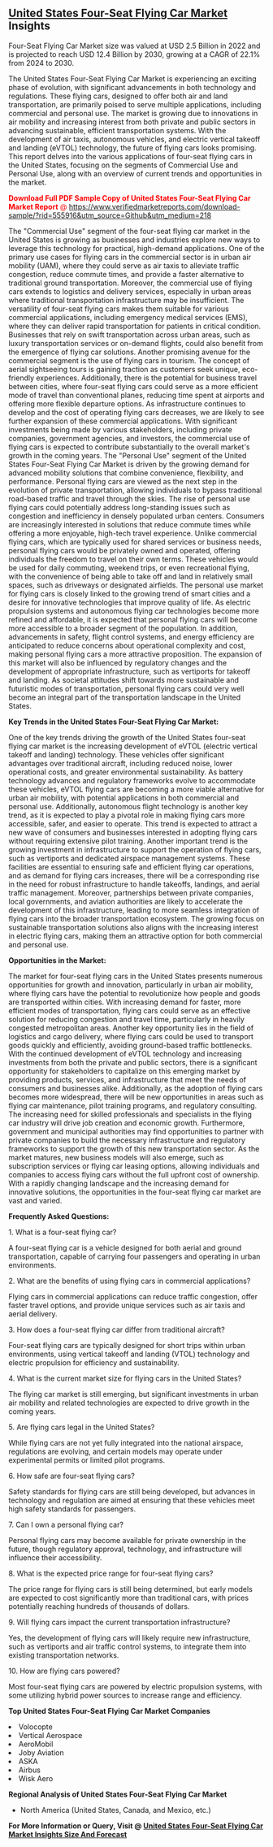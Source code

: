 <h2><a href="https://www.verifiedmarketreports.com/download-sample/?rid=555916&amp;utm_source=Github&amp;utm_medium=218" target="_blank">United States Four-Seat Flying Car Market</a> Insights</h2><p>Four-Seat Flying Car Market size was valued at USD 2.5 Billion in 2022 and is projected to reach USD 12.4 Billion by 2030, growing at a CAGR of 22.1% from 2024 to 2030.</p><p><p>The United States Four-Seat Flying Car Market is experiencing an exciting phase of evolution, with significant advancements in both technology and regulations. These flying cars, designed to offer both air and land transportation, are primarily poised to serve multiple applications, including commercial and personal use. The market is growing due to innovations in air mobility and increasing interest from both private and public sectors in advancing sustainable, efficient transportation systems. With the development of air taxis, autonomous vehicles, and electric vertical takeoff and landing (eVTOL) technology, the future of flying cars looks promising. This report delves into the various applications of four-seat flying cars in the United States, focusing on the segments of Commercial Use and Personal Use, along with an overview of current trends and opportunities in the market. <p><span class=""><span style="color: #ff0000;"><strong>Download Full PDF Sample Copy of United States Four-Seat Flying Car Market Report</strong> @ </span><a href="https://www.verifiedmarketreports.com/download-sample/?rid=555916&amp;utm_source=Github&amp;utm_medium=218" target="_blank">https://www.verifiedmarketreports.com/download-sample/?rid=555916&amp;utm_source=Github&amp;utm_medium=218</a></span></p> The "Commercial Use" segment of the four-seat flying car market in the United States is growing as businesses and industries explore new ways to leverage this technology for practical, high-demand applications. One of the primary use cases for flying cars in the commercial sector is in urban air mobility (UAM), where they could serve as air taxis to alleviate traffic congestion, reduce commute times, and provide a faster alternative to traditional ground transportation. Moreover, the commercial use of flying cars extends to logistics and delivery services, especially in urban areas where traditional transportation infrastructure may be insufficient. The versatility of four-seat flying cars makes them suitable for various commercial applications, including emergency medical services (EMS), where they can deliver rapid transportation for patients in critical condition. Businesses that rely on swift transportation across urban areas, such as luxury transportation services or on-demand flights, could also benefit from the emergence of flying car solutions. Another promising avenue for the commercial segment is the use of flying cars in tourism. The concept of aerial sightseeing tours is gaining traction as customers seek unique, eco-friendly experiences. Additionally, there is the potential for business travel between cities, where four-seat flying cars could serve as a more efficient mode of travel than conventional planes, reducing time spent at airports and offering more flexible departure options. As infrastructure continues to develop and the cost of operating flying cars decreases, we are likely to see further expansion of these commercial applications. With significant investments being made by various stakeholders, including private companies, government agencies, and investors, the commercial use of flying cars is expected to contribute substantially to the overall market's growth in the coming years. The "Personal Use" segment of the United States Four-Seat Flying Car Market is driven by the growing demand for advanced mobility solutions that combine convenience, flexibility, and performance. Personal flying cars are viewed as the next step in the evolution of private transportation, allowing individuals to bypass traditional road-based traffic and travel through the skies. The rise of personal use flying cars could potentially address long-standing issues such as congestion and inefficiency in densely populated urban centers. Consumers are increasingly interested in solutions that reduce commute times while offering a more enjoyable, high-tech travel experience. Unlike commercial flying cars, which are typically used for shared services or business needs, personal flying cars would be privately owned and operated, offering individuals the freedom to travel on their own terms. These vehicles would be used for daily commuting, weekend trips, or even recreational flying, with the convenience of being able to take off and land in relatively small spaces, such as driveways or designated airfields. The personal use market for flying cars is closely linked to the growing trend of smart cities and a desire for innovative technologies that improve quality of life. As electric propulsion systems and autonomous flying car technologies become more refined and affordable, it is expected that personal flying cars will become more accessible to a broader segment of the population. In addition, advancements in safety, flight control systems, and energy efficiency are anticipated to reduce concerns about operational complexity and cost, making personal flying cars a more attractive proposition. The expansion of this market will also be influenced by regulatory changes and the development of appropriate infrastructure, such as vertiports for takeoff and landing. As societal attitudes shift towards more sustainable and futuristic modes of transportation, personal flying cars could very well become an integral part of the transportation landscape in the United States. <p><strong>Key Trends in the United States Four-Seat Flying Car Market:</strong></p> <p>One of the key trends driving the growth of the United States four-seat flying car market is the increasing development of eVTOL (electric vertical takeoff and landing) technology. These vehicles offer significant advantages over traditional aircraft, including reduced noise, lower operational costs, and greater environmental sustainability. As battery technology advances and regulatory frameworks evolve to accommodate these vehicles, eVTOL flying cars are becoming a more viable alternative for urban air mobility, with potential applications in both commercial and personal use. Additionally, autonomous flight technology is another key trend, as it is expected to play a pivotal role in making flying cars more accessible, safer, and easier to operate. This trend is expected to attract a new wave of consumers and businesses interested in adopting flying cars without requiring extensive pilot training. Another important trend is the growing investment in infrastructure to support the operation of flying cars, such as vertiports and dedicated airspace management systems. These facilities are essential to ensuring safe and efficient flying car operations, and as demand for flying cars increases, there will be a corresponding rise in the need for robust infrastructure to handle takeoffs, landings, and aerial traffic management. Moreover, partnerships between private companies, local governments, and aviation authorities are likely to accelerate the development of this infrastructure, leading to more seamless integration of flying cars into the broader transportation ecosystem. The growing focus on sustainable transportation solutions also aligns with the increasing interest in electric flying cars, making them an attractive option for both commercial and personal use. <p><strong>Opportunities in the Market:</strong></p> <p>The market for four-seat flying cars in the United States presents numerous opportunities for growth and innovation, particularly in urban air mobility, where flying cars have the potential to revolutionize how people and goods are transported within cities. With increasing demand for faster, more efficient modes of transportation, flying cars could serve as an effective solution for reducing congestion and travel time, particularly in heavily congested metropolitan areas. Another key opportunity lies in the field of logistics and cargo delivery, where flying cars could be used to transport goods quickly and efficiently, avoiding ground-based traffic bottlenecks. With the continued development of eVTOL technology and increasing investments from both the private and public sectors, there is a significant opportunity for stakeholders to capitalize on this emerging market by providing products, services, and infrastructure that meet the needs of consumers and businesses alike. Additionally, as the adoption of flying cars becomes more widespread, there will be new opportunities in areas such as flying car maintenance, pilot training programs, and regulatory consulting. The increasing need for skilled professionals and specialists in the flying car industry will drive job creation and economic growth. Furthermore, government and municipal authorities may find opportunities to partner with private companies to build the necessary infrastructure and regulatory frameworks to support the growth of this new transportation sector. As the market matures, new business models will also emerge, such as subscription services or flying car leasing options, allowing individuals and companies to access flying cars without the full upfront cost of ownership. With a rapidly changing landscape and the increasing demand for innovative solutions, the opportunities in the four-seat flying car market are vast and varied. <p><strong>Frequently Asked Questions:</strong></p> <p>1. What is a four-seat flying car?</p> <p>A four-seat flying car is a vehicle designed for both aerial and ground transportation, capable of carrying four passengers and operating in urban environments. </p> <p>2. What are the benefits of using flying cars in commercial applications?</p> <p>Flying cars in commercial applications can reduce traffic congestion, offer faster travel options, and provide unique services such as air taxis and aerial delivery.</p> <p>3. How does a four-seat flying car differ from traditional aircraft?</p> <p>Four-seat flying cars are typically designed for short trips within urban environments, using vertical takeoff and landing (VTOL) technology and electric propulsion for efficiency and sustainability.</p> <p>4. What is the current market size for flying cars in the United States?</p> <p>The flying car market is still emerging, but significant investments in urban air mobility and related technologies are expected to drive growth in the coming years.</p> <p>5. Are flying cars legal in the United States?</p> <p>While flying cars are not yet fully integrated into the national airspace, regulations are evolving, and certain models may operate under experimental permits or limited pilot programs.</p> <p>6. How safe are four-seat flying cars?</p> <p>Safety standards for flying cars are still being developed, but advances in technology and regulation are aimed at ensuring that these vehicles meet high safety standards for passengers.</p> <p>7. Can I own a personal flying car?</p> <p>Personal flying cars may become available for private ownership in the future, though regulatory approval, technology, and infrastructure will influence their accessibility.</p> <p>8. What is the expected price range for four-seat flying cars?</p> <p>The price range for flying cars is still being determined, but early models are expected to cost significantly more than traditional cars, with prices potentially reaching hundreds of thousands of dollars.</p> <p>9. Will flying cars impact the current transportation infrastructure?</p> <p>Yes, the development of flying cars will likely require new infrastructure, such as vertiports and air traffic control systems, to integrate them into existing transportation networks.</p> <p>10. How are flying cars powered?</p> <p>Most four-seat flying cars are powered by electric propulsion systems, with some utilizing hybrid power sources to increase range and efficiency.</p></p><p><strong>Top United States Four-Seat Flying Car Market Companies</strong></p><div data-test-id=""><p><li>Volocopte</li><li> Vertical Aerospace</li><li> AeroMobil</li><li> Joby Aviation</li><li> ASKA</li><li> Airbus</li><li> Wisk Aero</li></p><div><strong>Regional Analysis of&nbsp;United States Four-Seat Flying Car Market</strong></div><ul><li dir="ltr"><p dir="ltr">North America&nbsp;(United States, Canada, and Mexico, etc.)</p></li></ul><p><strong>For More Information or Query, Visit @&nbsp;</strong><strong><a href="https://www.verifiedmarketreports.com/product/four-seat-flying-car-market/?utm_source=Github&amp;utm_medium=218" target="_blank">United States Four-Seat Flying Car Market Insights Size And Forecast</a></strong></p></div>
